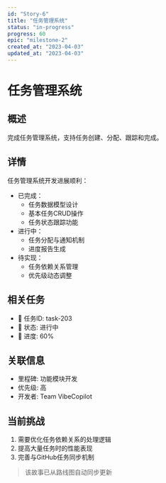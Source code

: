 ```yaml
---
id: "Story-6"
title: "任务管理系统"
status: "in-progress"
progress: 60
epic: "milestone-2"
created_at: "2023-04-03"
updated_at: "2023-04-03"
---
```


# 任务管理系统

## 概述

完成任务管理系统，支持任务创建、分配、跟踪和完成。

## 详情

任务管理系统开发进展顺利：

- 已完成：
  - 任务数据模型设计
  - 基本任务CRUD操作
  - 任务状态跟踪功能
- 进行中：
  - 任务分配与通知机制
  - 进度报告生成
- 待实现：
  - 任务依赖关系管理
  - 优先级动态调整

## 相关任务

- 🚧 任务ID: task-203
- 🚧 状态: 进行中
- 🚧 进度: 60%

## 关联信息

- 里程碑: 功能模块开发
- 优先级: 高
- 开发者: Team VibeCopilot

## 当前挑战

1. 需要优化任务依赖关系的处理逻辑
2. 提高大量任务时的性能表现
3. 完善与GitHub任务同步机制

> 该故事已从路线图自动同步更新
